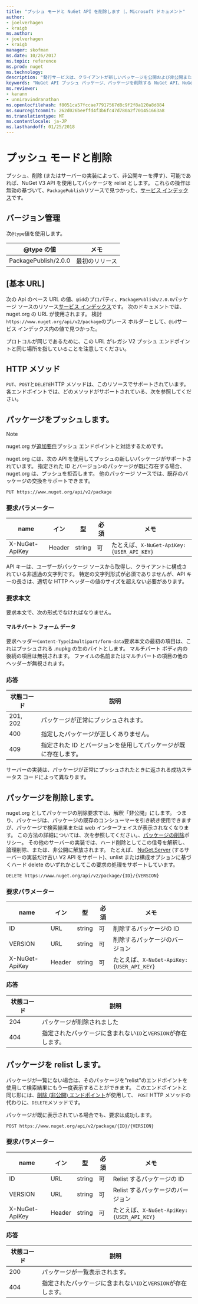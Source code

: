 ```yaml
---
title: "プッシュ モードと NuGet API を削除します |。Microsoft ドキュメント"
author:
- joelverhagen
- kraigb
ms.author:
- joelverhagen
- kraigb
manager: skofman
ms.date: 10/26/2017
ms.topic: reference
ms.prod: nuget
ms.technology: 
description: "発行サービスは、クライアントが新しいパッケージを公開および非公開または既存のパッケージを削除できます。"
keywords: "NuGet API プッシュ パッケージ、パッケージを削除する NuGet API、NuGet API は、パッケージ、NuGet API アップロード パッケージを非公開、API の NuGet パッケージの作成"
ms.reviewer:
- karann
- unniravindranathan
ms.openlocfilehash: f8051ca57fccae77917567d8c9f2f8a120a8d884
ms.sourcegitcommit: 262d026beeffd4f3b6fc47d780a2f701451663a8
ms.translationtype: MT
ms.contentlocale: ja-JP
ms.lasthandoff: 01/25/2018
---
```

# <a name="push-and-delete"></a>プッシュ モードと削除

プッシュ、削除 (またはサーバーの実装によって、非公開キーを押す)、可能であれば、NuGet V3 API を使用してパッケージを relist とします。 これらの操作は無効の基づいて、`PackagePublish`リソースで見つかった、[サービス インデックス](service-index.md)です。

## <a name="versioning"></a>バージョン管理

次`@type`値を使用します。

@type の値          | メモ
-------------------- | -----
PackagePublish/2.0.0 | 最初のリリース

## <a name="base-url"></a>[基本 URL]

次の Api のベース URL の値、`@id`のプロパティ、`PackagePublish/2.0.0`パッケージ ソースのリソース[サービス インデックス](service-index.md)です。 次のドキュメントでは、nuget.org の URL が使用されます。 検討`https://www.nuget.org/api/v2/package`のプレース ホルダーとして、`@id`サービス インデックス内の値で見つかった。

プロトコルが同じであるために、この URL がレガシ V2 プッシュ エンドポイントと同じ場所を指していることを注意してください。

## <a name="http-methods"></a>HTTP メソッド

`PUT`、`POST`と`DELETE`HTTP メソッドは、このリソースでサポートされています。 各エンドポイントでは、どのメソッドがサポートされている、次を参照してください。

## <a name="push-a-package"></a>パッケージをプッシュします。

> [!Note]
> nuget.org が[追加要件](NuGet-Protocols.md)プッシュ エンドポイントと対話するためです。

nuget.org には、次の API を使用してプッシュの新しいパッケージがサポートされています。 指定された ID とバージョンのパッケージが既に存在する場合、nuget.org は、プッシュを拒否します。 他のパッケージ ソースでは、既存のパッケージの交換をサポートできます。

    PUT https://www.nuget.org/api/v2/package

### <a name="request-parameters"></a>要求パラメーター

name           | イン     | 型   | 必須 | メモ
-------------- | ------ | ------ | -------- | -----
X-NuGet-ApiKey | Header | string | 可      | たとえば、`X-NuGet-ApiKey: {USER_API_KEY}`

API キーは、ユーザーがパッケージ ソースから取得し、クライアントに構成されている非透過の文字列です。 特定の文字列形式が必須でありませんが、API キーの長さは、適切な HTTP ヘッダーの値のサイズを超えない必要があります。

### <a name="request-body"></a>要求本文

要求本文で、次の形式でなければなりません。

#### <a name="multipart-form-data"></a>マルチパート フォーム データ

要求ヘッダー`Content-Type`は`multipart/form-data`要求本文の最初の項目は、これはプッシュされる .nupkg の生のバイトとします。 マルチパート ボディ内の後続の項目は無視されます。 ファイルの名前またはマルチパートの項目の他のヘッダーが無視されます。

### <a name="response"></a>応答

状態コード | 説明
----------- | -------
201, 202    | パッケージが正常にプッシュされます。
400         | 指定したパッケージが正しくありません。
409         | 指定された ID とバージョンを使用してパッケージが既に存在します。

サーバーの実装は、パッケージが正常にプッシュされたときに返される成功ステータス コードによって異なります。

## <a name="delete-a-package"></a>パッケージを削除します。

nuget.org としてパッケージの削除要求では、解釈「非公開」にします。 つまり、パッケージは、パッケージの既存のコンシューマーを引き続き使用できますが、パッケージで検索結果または web インターフェイスが表示されなくなります。 この方法の詳細については、次を参照してください。、[パッケージの削除](../policies/deleting-packages.md)ポリシー。 その他のサーバーの実装では、ハード削除としてこの信号を解釈し、論理削除、または、非公開に解放されます。 たとえば、 [NuGet.Server](https://www.nuget.org/packages/NuGet.Server) (するサーバーの実装だけ古い V2 API をサポート)、unlist または構成オプションに基づくハード delete のいずれかとしてこの要求の処理をサポートしています。

    DELETE https://www.nuget.org/api/v2/package/{ID}/{VERSION}

### <a name="request-parameters"></a>要求パラメーター

name           | イン     | 型   | 必須 | メモ
-------------- | ------ | ------ | -------- | -----
ID             | URL    | string | 可      | 削除するパッケージの ID
VERSION        | URL    | string | 可      | 削除するパッケージのバージョン
X-NuGet-ApiKey | Header | string | 可      | たとえば、`X-NuGet-ApiKey: {USER_API_KEY}`

### <a name="response"></a>応答

状態コード | 説明
----------- | -------
204         | パッケージが削除されました
404         | 指定されたパッケージに含まれない`ID`と`VERSION`が存在します。

## <a name="relist-a-package"></a>パッケージを relist します。

パッケージが一覧にない場合は、そのパッケージを"relist"のエンドポイントを使用して検索結果にもう一度表示することができます。 このエンドポイントと同じ形には、[削除 (非公開) エンドポイント](#delete-a-package)が使用して、 `POST` HTTP メソッドの代わりに、`DELETE`メソッドです。

パッケージが既に表示されている場合でも、要求は成功します。

    POST https://www.nuget.org/api/v2/package/{ID}/{VERSION}

### <a name="request-parameters"></a>要求パラメーター

name           | イン     | 型   | 必須 | メモ
-------------- | ------ | ------ | -------- | -----
ID             | URL    | string | 可      | Relist するパッケージの ID
VERSION        | URL    | string | 可      | Relist するパッケージのバージョン
X-NuGet-ApiKey | Header | string | 可      | たとえば、`X-NuGet-ApiKey: {USER_API_KEY}`

### <a name="response"></a>応答

状態コード | 説明
----------- | -------
200         | パッケージが一覧表示されます。
404         | 指定されたパッケージに含まれない`ID`と`VERSION`が存在します。
